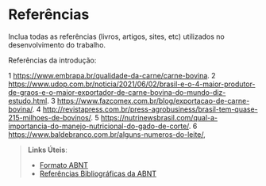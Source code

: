 # Referências

Inclua todas as referências (livros, artigos, sites, etc) utilizados no desenvolvimento do trabalho.

Referências da introdução:

1 https://www.embrapa.br/qualidade-da-carne/carne-bovina.
2 https://www.udop.com.br/noticia/2021/06/02/brasil-e-o-4-maior-produtor-de-graos-e-o-maior-exportador-de-carne-bovina-do-mundo-diz-estudo.html.
3 https://www.fazcomex.com.br/blog/exportacao-de-carne-bovina/.
4 http://revistapress.com.br/press-agrobusiness/brasil-tem-quase-215-milhoes-de-bovinos/.
5 https://nutrinewsbrasil.com/qual-a-importancia-do-manejo-nutricional-do-gado-de-corte/.
6 https://www.baldebranco.com.br/alguns-numeros-do-leite/,

> **Links Úteis**:
> - [Formato ABNT](https://www.normastecnicas.com/abnt/trabalhos-academicos/referencias/)
> - [Referências Bibliográficas da ABNT](https://comunidade.rockcontent.com/referencia-bibliografica-abnt/)
